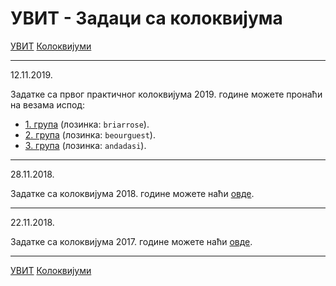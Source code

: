 # УВИТ - Задаци са колоквијума

[УВИТ](../../README.md) [Колоквијуми](../README.md)

---

12.11.2019.

Задатке са првог практичног колоквијума 2019. године можете пронаћи на везама испод:

- [1. група](2019-20-1-1.zip) (лозинка: `briarrose`).
- [2. група](2019-20-1-2.zip) (лозинка: `beourguest`).
- [3. група](2019-20-1-3.zip) (лозинка: `andadasi`).

---

28.11.2018.

Задатке са колоквијума 2018. године можете наћи [овде](uvit_kolokvijum_2018.zip).

---

22.11.2018.

Задатке са колоквијума 2017. године можете наћи [овде](uvit_kolokvijum_2017.zip).

---

[УВИТ](../../README.md) [Колоквијуми](../README.md)